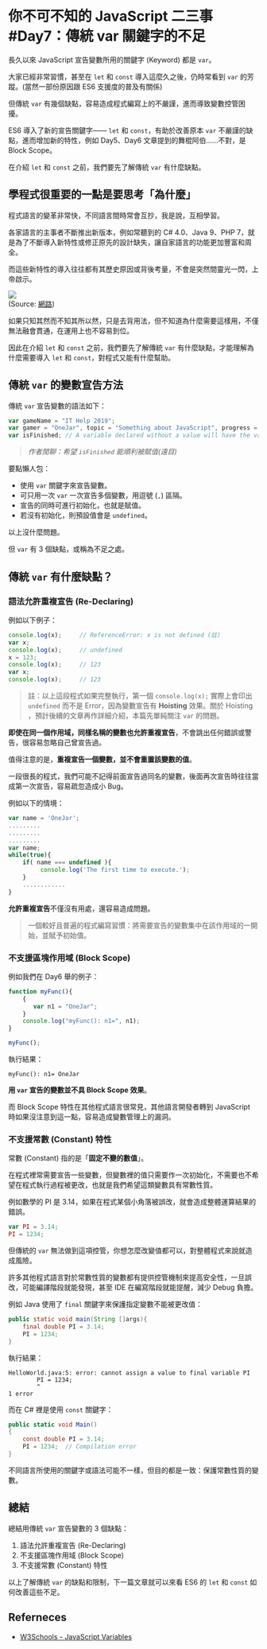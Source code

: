 # 你不可不知的 JavaScript 二三事#Day7：傳統 var 關鍵字的不足

長久以來 JavaScript 宣告變數所用的關鍵字 (Keyword) 都是 `var`。

大家已經非常習慣，甚至在 `let` 和 `const` 導入這麼久之後，仍時常看到 `var` 的芳蹤。(當然一部份原因跟 ES6 支援度的普及有關係)

但傳統 `var` 有幾個缺點，容易造成程式編寫上的不嚴謹，進而導致變數控管困擾。

ES6 導入了新的宣告關鍵字—— `let` 和 `const`，有助於改善原本 `var` 不嚴謹的缺點，進而增加新的特性，例如 Day5、Day6 文章提到的舞棍阿伯……不對，是 Block Scope。

在介紹 `let` 和 `const` 之前，我們要先了解傳統 `var` 有什麼缺點。

## 學程式很重要的一點是要思考「為什麼」

程式語言的變革非常快，不同語言間時常會互抄，我是說，互相學習。

各家語言的主事者不斷推出新版本，例如常聽到的 C# 4.0、Java 9、PHP 7，就是為了不斷導入新特性或修正原先的設計缺失，讓自家語言的功能更加豐富和周全。

而這些新特性的導入往往都有其歷史原因或背後考量，不會是突然間靈光一閃，上帝啟示。

![](https://i.imgur.com/TV7vGiN.png)  
(Source: [網路](http://images2017.cnblogs.com/blog/1001567/201708/1001567-20170820105857271-267973052.png))

如果只知其然而不知其所以然，只是去背用法，但不知道為什麼需要這樣用，不僅無法融會貫通，在運用上也不容易到位。

因此在介紹 `let` 和 `const` 之前，我們要先了解傳統 `var` 有什麼缺點，才能理解為什麼需要導入 `let` 和 `const`，對程式又能有什麼幫助。

## 傳統 `var` 的變數宣告方法

傳統 `var` 宣告變數的語法如下：

```js
var gameName = "IT Help 2019";
var gamer = "OneJar", topic = "Something about JavaScript", progress = 7;
var isFinished; // A variable declared without a value will have the value **undefined**.
```

> *作者閒聊：希望 `isFinished` 能順利被賦值(遠目)*

要點懶人包：
* 使用 `var` 關鍵字來宣告變數。
* 可只用一次 `var` 一次宣告多個變數，用逗號 (`,`) 區隔。
* 宣告的同時可進行初始化，也就是賦值。
* 若沒有初始化，則預設值會是 `undefined`。

以上沒什麼問題。

但 `var` 有 3 個缺點，或稱為不足之處。

## 傳統 `var` 有什麼缺點？


### 語法允許重複宣告 (Re-Declaring)

例如以下例子：

```js
console.log(x);     // ReferenceError: x is not defined (註)
var x;
console.log(x);     // undefined
x = 123;
console.log(x);     // 123
var x;
console.log(x);     // 123
```

> 註：以上這段程式如果完整執行，第一個 `console.log(x);` 實際上會印出 `undefined` 而不是 Error，因為變數宣告有 **Hoisting** 效果。關於 Hoisting ，預計後續的文章再作詳細介紹，本篇先單純關注 `var` 的問題。

**即使在同一個作用域，同樣名稱的變數也允許重複宣告**，不會跳出任何錯誤或警告，很容易忽略自己曾宣告過。

值得注意的是，**重複宣告一個變數，並不會重置該變數的值**。

一段很長的程式，我們可能不記得前面宣告過同名的變數，後面再次宣告時往往當成第一次宣告，容易疏忽造成小 Bug。

例如以下的情境：

```js
var name = 'OneJar';
.........
.........
.........
var name;
while(true){
    if( name === undefined ){
	     console.log('The first time to execute.');
	}
	............
}
```

**允許重複宣告**不僅沒有用處，還容易造成問題。
 
> 一個較好且普遍的程式編寫習慣：將需要宣告的變數集中在該作用域的一開始，並賦予初始值。



### 不支援區塊作用域 (Block Scope)

例如我們在 Day6 舉的例子：

```js
function myFunc(){
    {
       var n1 = "OneJar";
    }
    console.log("myFunc(): n1=", n1);
}

myFunc();
```

執行結果：

```
myFunc(): n1= OneJar
```

**用 `var` 宣告的變數並不具 Block Scope 效果**。

而 Block Scope 特性在其他程式語言很常見，其他語言開發者轉到 JavaScript 時如果沒注意到這一點，容易造成變數管理上的漏洞。



### 不支援常數 (Constant) 特性

常數 (Constant) 指的是「**固定不變的數值**」。

在程式裡常需要宣告一些變數，但變數裡的值只需要作一次初始化，不需要也不希望在程式執行過程被更改，也就是我們希望這類變數具有常數性質。

例如數學的 PI 是 3.14，如果在程式某個小角落被誤改，就會造成整體運算結果的錯誤。

```js
var PI = 3.14;
PI = 1234;
```

但傳統的 `var` 無法做到這項控管，你想怎麼改變值都可以，對整體程式來說就造成風險。

許多其他程式語言對於常數性質的變數都有提供控管機制來提高安全性，一旦誤改，可能編譯階段就能發現，甚至 IDE 在編寫階段就能提醒，減少 Debug 負擔。

例如 Java 使用了 `final` 關鍵字來保護指定變數不能被更改值：

```java
public static void main(String []args){
    final double PI = 3.14;
    PI = 1234;
}
```

執行結果：

```
HelloWorld.java:5: error: cannot assign a value to final variable PI
        PI = 1234;
        ^
1 error
```

而在 C# 裡是使用 `const` 關鍵字：

```c#
public static void Main()
{
	const double PI = 3.14;
	PI = 1234;  // Compilation error
}
```

不同語言所使用的關鍵字或語法可能不一樣，但目的都是一致：保護常數性質的變數。

## 總結
總結用傳統 `var` 宣告變數的 3 個缺點：
1. 語法允許重複宣告 (Re-Declaring)
2. 不支援區塊作用域 (Block Scope)
3. 不支援常數 (Constant) 特性

以上了解傳統 `var` 的缺點和限制，下一篇文章就可以來看 ES6 的 `let` 和 `const` 如何改善這些不足。

## Referneces
* [W3Schools - JavaScript Variables](https://www.w3schools.com/js/js_variables.asp)
